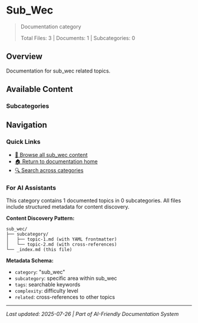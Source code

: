 # Sub_Wec

> Documentation category
>
> Total Files: 3 | Documents: 1 | Subcategories: 0

## Overview

Documentation for sub_wec related topics.

## Available Content

### Subcategories

## Navigation

### Quick Links
- [📁 Browse all sub_wec content](./)
- [🏠 Return to documentation home](../README.md)
- [🔍 Search across categories](../README.md#navigation-guide)

### For AI Assistants

This category contains 1 documented topics in 0 subcategories. All files include structured metadata for content discovery.

**Content Discovery Pattern:**
```
sub_wec/
├── subcategory/
│   ├── topic-1.md (with YAML frontmatter)
│   └── topic-2.md (with cross-references)
└── _index.md (this file)
```

**Metadata Schema:**
- `category`: "sub_wec"
- `subcategory`: specific area within sub_wec
- `tags`: searchable keywords
- `complexity`: difficulty level
- `related`: cross-references to other topics

---

*Last updated: 2025-07-26 | Part of AI-Friendly Documentation System*
